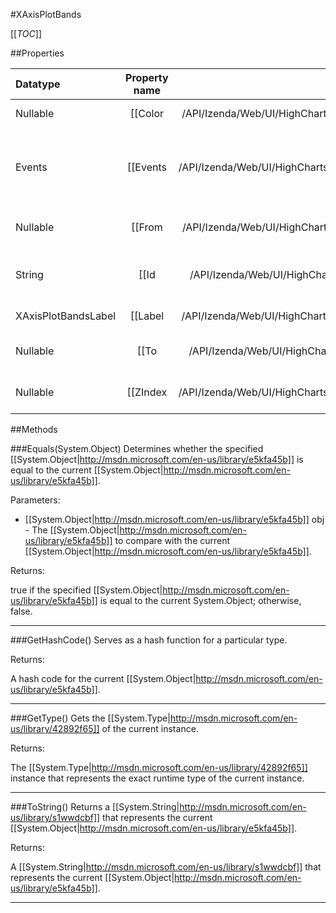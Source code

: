 #XAxisPlotBands

[[_TOC_]]

##Properties

|Datatype|Property name|Property description|Default Value|
|:-------|:----------:|:-----------------:|:-----------:|
|Nullable|[[Color|/API/Izenda/Web/UI/HighCharts/Options/CodeSamples/Izenda_Web_UI_HighCharts_Options_XAxisPlotBands_Color]]| The color of the plot band. |null|
|Events|[[Events|/API/Izenda/Web/UI/HighCharts/Options/CodeSamples/Izenda_Web_UI_HighCharts_Options_XAxisPlotBands_Events]]| An object defining mouse events for the plot band. Supported properties are <code>click</code>, <code>mouseover</code>, <code>mouseout</code>, <code>mousemove</code>. |null|
|Nullable|[[From|/API/Izenda/Web/UI/HighCharts/Options/CodeSamples/Izenda_Web_UI_HighCharts_Options_XAxisPlotBands_From]]| The start position of the plot band in axis units. |null|
|String|[[Id|/API/Izenda/Web/UI/HighCharts/Options/CodeSamples/Izenda_Web_UI_HighCharts_Options_XAxisPlotBands_Id]]| An id used for identifying the plot band in Axis.removePlotBand. |null|
|XAxisPlotBandsLabel|[[Label|/API/Izenda/Web/UI/HighCharts/Options/CodeSamples/Izenda_Web_UI_HighCharts_Options_XAxisPlotBands_Label]]| Text labels for the plot bands |null|
|Nullable|[[To|/API/Izenda/Web/UI/HighCharts/Options/CodeSamples/Izenda_Web_UI_HighCharts_Options_XAxisPlotBands_To]]| The end position of the plot band in axis units. |null|
|Nullable|[[ZIndex|/API/Izenda/Web/UI/HighCharts/Options/CodeSamples/Izenda_Web_UI_HighCharts_Options_XAxisPlotBands_ZIndex]]| The z index of the plot band within the chart. |null|


##Methods

###Equals(System.Object)
Determines whether the specified [[System.Object|http://msdn.microsoft.com/en-us/library/e5kfa45b]] is equal to the current [[System.Object|http://msdn.microsoft.com/en-us/library/e5kfa45b]].

Parameters: 

* [[System.Object|http://msdn.microsoft.com/en-us/library/e5kfa45b]] obj  - The [[System.Object|http://msdn.microsoft.com/en-us/library/e5kfa45b]] to compare with the current [[System.Object|http://msdn.microsoft.com/en-us/library/e5kfa45b]].





Returns:

true if the specified [[System.Object|http://msdn.microsoft.com/en-us/library/e5kfa45b]] is equal to the current System.Object; otherwise, false.


---


###GetHashCode()
 Serves as a hash function for a particular type.  





Returns:

A hash code for the current [[System.Object|http://msdn.microsoft.com/en-us/library/e5kfa45b]].


---


###GetType()
Gets the [[System.Type|http://msdn.microsoft.com/en-us/library/42892f65]] of the current instance.





Returns:

The [[System.Type|http://msdn.microsoft.com/en-us/library/42892f65]] instance that represents the exact runtime type of the current instance.


---


###ToString()
Returns a [[System.String|http://msdn.microsoft.com/en-us/library/s1wwdcbf]] that represents the current [[System.Object|http://msdn.microsoft.com/en-us/library/e5kfa45b]].





Returns:

A [[System.String|http://msdn.microsoft.com/en-us/library/s1wwdcbf]] that represents the current [[System.Object|http://msdn.microsoft.com/en-us/library/e5kfa45b]].


---


